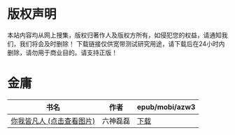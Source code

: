 # 版权声明

本站内容均从网上搜集，版权归著作人及版权方所有，如侵犯您的权益，请通知我们，我们将会及时删除！ 下载链接仅供宽带测试研究用途，请下载后在24小时内删除，请勿用于商业目的。请支持正版！

# 金庸

| 书名 | 作者 | epub/mobi/azw3 |
| --- | --- | --- |
| [你我皆凡人 (点击查看图片)](https://www.dushupai.com/attachment/2024/06/03/378d260465146fc4.jpg) | 六神磊磊 | [下载](https://url89.ctfile.com/f/31084289-1357016530-05da98?p=8866) |
